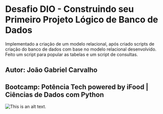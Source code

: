 # Desafio DIO - Construindo seu Primeiro Projeto Lógico de Banco de Dados

Implementado a criação de um modelo relacional, após criado scripts de criação do banco de dados com base no modelo relacional desenvolvido. Feito um script para popular as tabelas e um script de consultas.

## Autor: João Gabriel Carvalho
## Bootcamp: Potência Tech powered by iFood | Ciências de Dados com Python
![This is an alt text.](https://hermes.dio.me/tracks/49c408ad-800d-416d-b77c-681add1be673.png "This is a sample image.")
